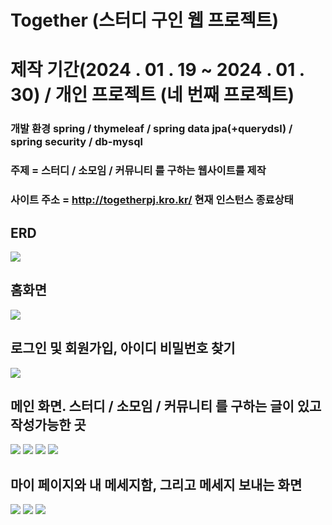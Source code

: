 
# Together (스터디 구인 웹 프로젝트)

# 제작 기간(2024 . 01 . 19 ~ 2024 . 01 . 30)  / 개인 프로젝트 (네 번째 프로젝트)

### 개발 환경 spring / thymeleaf / spring data jpa(+querydsl) / spring security / db-mysql

### 주제 = 스터디 / 소모임 / 커뮤니티 를 구하는 웹사이트를 제작  
 
### 사이트 주소 = http://togetherpj.kro.kr/ 현재 인스턴스 종료상태
 
  
 
## ERD
<img src="pictures/ERD.png">

## 홈화면
<img src="pictures/home.png">

## 로그인 및 회원가입, 아이디 비밀번호 찾기
<img src="pictures/login.png">

## 메인 화면. 스터디 / 소모임 / 커뮤니티 를 구하는 글이 있고 작성가능한 곳
<img src="pictures/study.png">
<img src="pictures/group.png">
<img src="pictures/community.png">
<img src="pictures/boardDetail.png">

## 마이 페이지와 내 메세지함, 그리고 메세지 보내는 화면
<img src="pictures/mypage.png">
<img src="pictures/mymessage.png">
<img src="pictures/message.png">
